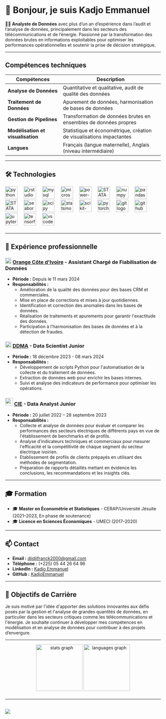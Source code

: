 # 👋 Bonjour, je suis **Kadjo Emmanuel**

👨‍💻 **Analyste de Données** avec plus d’un an d’expérience dans l’audit et l’analyse de données, principalement dans les secteurs des télécommunications et de l’énergie. Passionné par la transformation des données brutes en informations exploitables pour optimiser les performances opérationnelles et soutenir la prise de décision stratégique.

---

## Compétences techniques
| Compétences               | Description                                                                 |
| ------------------------- | --------------------------------------------------------------------------- |
| **Analyse de Données**    | Quantitative et qualitative, audit de qualité des données                   |
| **Traitement de Données** | Apurement de données, harmonisation de bases de données                     |
| **Gestion de Pipelines**  | Transformation de données brutes en ensembles de données propres            |
| **Modélisation et visualisation**          | Statistique et économétrique, création de visualisations impactantes        |
| **Langues**               | Français (langue maternelle), Anglais (niveau intermédiaire)                |

---

## 🛠 Technologies 

<div align="left">
  <img src="https://cdn.jsdelivr.net/gh/devicons/devicon/icons/python/python-original.svg" height="40" alt="python logo"  />
  <img width="12" />
  <img src="https://cdn.jsdelivr.net/gh/devicons/devicon/icons/rstudio/rstudio-original.svg" height="40" alt="rstudio logo"  />
  <img width="12" />
  <img src="https://cdn.jsdelivr.net/gh/devicons/devicon/icons/mysql/mysql-original.svg" height="40" alt="mysql logo"  />
  <img width="12" />
  <img src="https://img.icons8.com/fluency/48/microsoft-excel-2019.png" height="40" alt="microsoft-excel-2019"/>
  <img width="12"/>
  <img src="https://img.icons8.com/fluency/48/power-bi-2021.png" height="40" alt="power-bi-2021"/>
  <img width="12"/>
  <img src="https://www.stata.com/links/resources-for-learning-stata/stata-fb-bare.jpg" height="40" alt="STATA"/>
  <img width="12"/>
  <img src="https://cdn.jsdelivr.net/gh/devicons/devicon/icons/numpy/numpy-original.svg" height="40" alt="numpy logo"  />
  <img width="12" />
  <img src="https://cdn.jsdelivr.net/gh/devicons/devicon/icons/pandas/pandas-original.svg" height="40" alt="pandas logo"  />
  <img width="12" />
  <img src="https://upload.wikimedia.org/wikipedia/commons/thumb/0/01/Created_with_Matplotlib-logo.svg/2048px-Created_with_Matplotlib-logo.svg.png" height="40" 
   alt="STATA logo"/>
  <img width="12"/>
  <img src="https://cdn.worldvectorlogo.com/logos/seaborn-1.svg" height="40" 
   alt="seaborn logo"  />
  <img width="12" />
  <img src="https://encrypted-tbn0.gstatic.com/images?q=tbn:ANd9GcTGnfhZwoeVtV8kGJjOCAyuBBLEWWpC7OFiqQ&s" height="40" alt="scipy logo"  />
  <img width="12" />
  <img src="https://www.statsmodels.org/stable/_images/statsmodels-logo-v2.svg" height="40" alt="statsmodels logo"  />
  <img width="12" />
  <img src="https://upload.wikimedia.org/wikipedia/commons/thumb/0/05/Scikit_learn_logo_small.svg/2560px-Scikit_learn_logo_small.svg.png" height="40" 
   alt="scikit-learn logo"  />
  <img width="12" />
  <img src="https://encrypted-tbn0.gstatic.com/images?q=tbn:ANd9GcTABCjpuMscLQRv3Qn612CuXy7wBF23Xs9AOQ&s" height="40" alt="pytorch logo"  />
  <img width="12" />
  <img src="https://cdn.jsdelivr.net/gh/devicons/devicon/icons/git/git-original.svg" height="40" alt="git logo"  />
  <img width="12" />
  <img src="https://cdn.jsdelivr.net/gh/devicons/devicon/icons/github/github-original.svg" height="40" alt="github logo"  />
  <img width="12" />
  <img src="https://cdn.jsdelivr.net/gh/devicons/devicon/icons/jupyter/jupyter-original.svg" height="40" alt="jupyter logo"  />
  <img width="12" />
  <img src="https://cdn.jsdelivr.net/gh/devicons/devicon/icons/tensorflow/tensorflow-original.svg" height="40" alt="tensorflow logo"  />
  <img width="12" />
  <img src="https://cdn.jsdelivr.net/gh/devicons/devicon/icons/vscode/vscode-original.svg" height="40" alt="vscode logo"  />
</div>

###

---

## 🌟 Expérience professionnelle

### <a href="https://img.shields.io/badge/MySQL-316192?style=for-the-badge&logo=mysql&logoColor=white"><img src="https://pbs.twimg.com/profile_images/1690350446601175041/9ewlpl4u_400x400.png" style="height:20px"></a> [Orange Côte d'Ivoire](https://www.orange.ci/) - Assistant Chargé de Fiabilisation de Données
- **Période :** Depuis le 11 mars 2024
- **Responsabilités :**
  - Amélioration de la qualité des données pour des bases CRM et commerciales.
  - Mise en place de corrections et mises à jour quotidiennes.
  - Identification et correction des anomalies dans les bases de données.
  - Réalisation de traitements et apurements pour garantir l'exactitude des données.
  - Participation à l'harmonisation des bases de données et à la détection de fraudes.

### <a href="https://encrypted-tbn0.gstatic.com/images?q=tbn:ANd9GcTScnYEdnHDL6pGOl7WW3cLC-UOwe4fChRN7A&s"><img src="https://encrypted-tbn0.gstatic.com/images?q=tbn:ANd9GcTScnYEdnHDL6pGOl7WW3cLC-UOwe4fChRN7A&s" style="height:20px"></a> [DDMA](https://ddmafrica.com/) - Data Scientist Junior
- **Période :** 18 décembre 2023 - 08 mars 2024
- **Responsabilités :**
  - Développement de scripts Python pour l'automatisation de la collecte et du traitement de données.
  - Extraction de données web pour enrichir les bases internes.
  - Suivi et analyse des indicateurs de performance pour optimiser les opérations.

### <a href="https://encrypted-tbn0.gstatic.com/images?q=tbn:ANd9GcQOXN-MdleJcrOziZZbKv0HkJ2nAE_oHemDUw&s"><img src="https://encrypted-tbn0.gstatic.com/images?q=tbn:ANd9GcQOXN-MdleJcrOziZZbKv0HkJ2nAE_oHemDUw&s" style="height:25px; width: 25px"></a> [CIE](https://www.cie.ci/) - Data Analyst Junior
- **Période :** 20 juillet 2022 – 28 septembre 2023
- **Responsabilités :**
  - Collecte et analyse de données pour évaluer et comparer les performances des secteurs électriques de différents pays en vue de l'établissement de benchmarks et 
    de profils.
  - Analyse d’indicateurs techniques et commerciaux pour mesurer l'efficacité et la compétitivité de chaque segment du secteur électrique ivoirien.
  - Etablissement de profils de clients prépayés en utilisant des méthodes de segmentation.
  - Préparation de rapports détaillés mettant en évidence les conclusions, les recommandations et les insights clés.
  
---

## 🎓 Formation

- 🎓 **Master en Économétrie et Statistiques** - CERAP/Université Jésuite (2021–2023, En phase de soutenance)
- 🎓 **Licence en Sciences Économiques** - UMECI (2017–2020)

---

## 📫 Contact

- **Email :** [djidjifranck2000@gmail.com](mailto:djidjifranck2000@gmail.com)
- **Téléphone :** (+225) 05 44 26 64 96
- **LinkedIn :** <a href="https://www.linkedin.com/in/franck-emmanuel-djidji-kadjo-1a4601156/?originalSubdomain=ci">Kadjo Emmanuel</a>
- **GitHub :** [KadjoEmmanuel](https://github.com/FranckKD)

---

## 🌱 Objectifs de Carrière

Je suis motivé par l'idée d'apporter des solutions innovantes aux défis posés par la gestion et l'analyse de grandes quantités de données, en particulier dans les secteurs critiques comme les télécommunications et l'énergie. Je souhaite continuer à développer mes compétences en modélisation et en analyse de données pour contribuer à des projets d’envergure.

---

<div align="center">
  <img src="https://github-readme-stats.vercel.app/api?username=FranckKD&hide_title=false&hide_rank=false&show_icons=true&include_all_commits=true&count_private=true&disable_animations=false&theme=dracula&locale=en&hide_border=false&order=1" height="150" alt="stats graph"  />
  <img src="https://github-readme-stats.vercel.app/api/top-langs?username=FranckKD&locale=en&hide_title=false&layout=compact&card_width=320&langs_count=5&theme=dracula&hide_border=false&order=2" height="150" alt="languages graph"  />
</div>

###

---

<br clear="both">

<div align="left">
  <img src="https://visitor-badge.laobi.icu/badge?page_id=FranckKD.FranckKD&left_text=Profile%20views"  />
</div>

###

###
